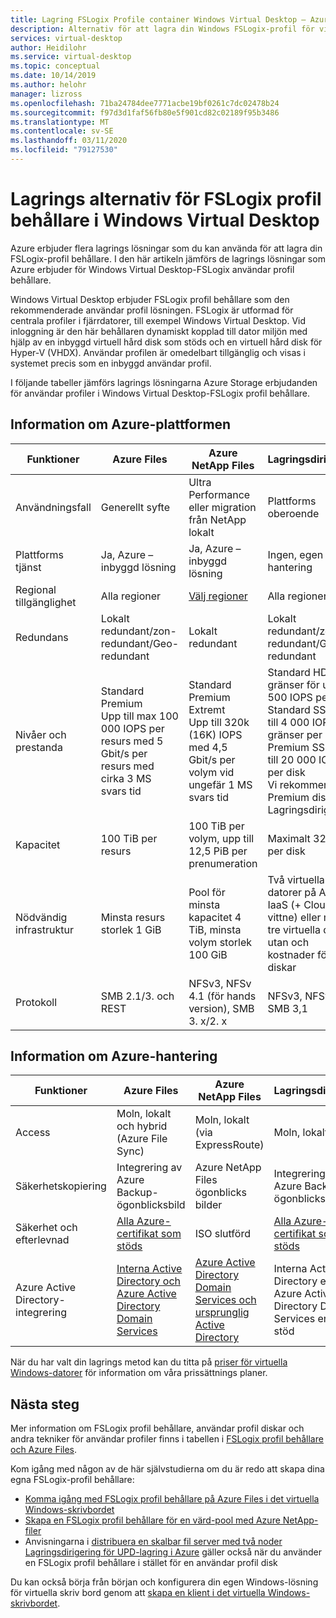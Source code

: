 ```yaml
---
title: Lagring FSLogix Profile container Windows Virtual Desktop – Azure
description: Alternativ för att lagra din Windows FSLogix-profil för virtuella skriv bord på Azure Storage.
services: virtual-desktop
author: Heidilohr
ms.service: virtual-desktop
ms.topic: conceptual
ms.date: 10/14/2019
ms.author: helohr
manager: lizross
ms.openlocfilehash: 71ba24784dee7771acbe19bf0261c7dc02478b24
ms.sourcegitcommit: f97d3d1faf56fb80e5f901cd82c02189f95b3486
ms.translationtype: MT
ms.contentlocale: sv-SE
ms.lasthandoff: 03/11/2020
ms.locfileid: "79127530"
---
```

# <a name="storage-options-for-fslogix-profile-containers-in-windows-virtual-desktop"></a>Lagrings alternativ för FSLogix profil behållare i Windows Virtual Desktop

Azure erbjuder flera lagrings lösningar som du kan använda för att lagra din FSLogix-profil behållare. I den här artikeln jämförs de lagrings lösningar som Azure erbjuder för Windows Virtual Desktop-FSLogix användar profil behållare.

Windows Virtual Desktop erbjuder FSLogix profil behållare som den rekommenderade användar profil lösningen. FSLogix är utformad för centrala profiler i fjärrdatorer, till exempel Windows Virtual Desktop. Vid inloggning är den här behållaren dynamiskt kopplad till dator miljön med hjälp av en inbyggd virtuell hård disk som stöds och en virtuell hård disk för Hyper-V (VHDX). Användar profilen är omedelbart tillgänglig och visas i systemet precis som en inbyggd användar profil.

I följande tabeller jämförs lagrings lösningarna Azure Storage erbjudanden för användar profiler i Windows Virtual Desktop-FSLogix profil behållare.

## <a name="azure-platform-details"></a>Information om Azure-plattformen

|Funktioner|Azure Files|Azure NetApp Files|Lagringsdirigering|
|--------|-----------|------------------|---------------------|
|Användningsfall|Generellt syfte|Ultra Performance eller migration från NetApp lokalt|Plattforms oberoende|
|Plattforms tjänst|Ja, Azure – inbyggd lösning|Ja, Azure – inbyggd lösning|Ingen, egen hantering|
|Regional tillgänglighet|Alla regioner|[Välj regioner](https://azure.microsoft.com/global-infrastructure/services/?products=netapp&regions=all)|Alla regioner|
|Redundans|Lokalt redundant/zon-redundant/Geo-redundant|Lokalt redundant|Lokalt redundant/zon-redundant/Geo-redundant|
|Nivåer och prestanda|Standard<br>Premium<br>Upp till max 100 000 IOPS per resurs med 5 Gbit/s per resurs med cirka 3 MS svars tid|Standard<br>Premium<br>Extremt<br>Upp till 320k (16K) IOPS med 4,5 Gbit/s per volym vid ungefär 1 MS svars tid|Standard HDD: gränser för upp till 500 IOPS per disk<br>Standard SSD: upp till 4 000 IOPS-gränser per disk<br>Premium SSD: upp till 20 000 IOPS per disk<br>Vi rekommenderar Premium diskar för Lagringsdirigering|
|Kapacitet|100 TiB per resurs|100 TiB per volym, upp till 12,5 PiB per prenumeration|Maximalt 32 TiB per disk|
|Nödvändig infrastruktur|Minsta resurs storlek 1 GiB|Pool för minsta kapacitet 4 TiB, minsta volym storlek 100 GiB|Två virtuella datorer på Azure IaaS (+ Cloud vittne) eller minst tre virtuella datorer utan och kostnader för diskar|
|Protokoll|SMB 2.1/3. och REST|NFSv3, NFSv 4.1 (för hands version), SMB 3. x/2. x|NFSv3, NFSv 4.1, SMB 3,1|

## <a name="azure-management-details"></a>Information om Azure-hantering

|Funktioner|Azure Files|Azure NetApp Files|Lagringsdirigering|
|--------|-----------|------------------|---------------------|
|Access|Moln, lokalt och hybrid (Azure File Sync)|Moln, lokalt (via ExpressRoute)|Moln, lokalt|
|Säkerhetskopiering|Integrering av Azure Backup-ögonblicksbild|Azure NetApp Files ögonblicks bilder|Integrering av Azure Backup-ögonblicksbild|
|Säkerhet och efterlevnad|[Alla Azure-certifikat som stöds](https://www.microsoft.com/trustcenter/compliance/complianceofferings)|ISO slutförd|[Alla Azure-certifikat som stöds](https://www.microsoft.com/trustcenter/compliance/complianceofferings)|
|Azure Active Directory-integrering|[Interna Active Directory och Azure Active Directory Domain Services](https://docs.microsoft.com/azure/storage/files/storage-files-active-directory-overview)|[Azure Active Directory Domain Services och ursprunglig Active Directory](../azure-netapp-files/azure-netapp-files-faqs.md#does-azure-netapp-files-support-azure-active-directory)|Interna Active Directory eller Azure Active Directory Domain Services endast stöd|

När du har valt din lagrings metod kan du titta på [priser för virtuella Windows-datorer](https://azure.microsoft.com/pricing/details/virtual-desktop/) för information om våra prissättnings planer.

## <a name="next-steps"></a>Nästa steg

Mer information om FSLogix profil behållare, användar profil diskar och andra tekniker för användar profiler finns i tabellen i [FSLogix profil behållare och Azure Files](fslogix-containers-azure-files.md).

Kom igång med någon av de här självstudierna om du är redo att skapa dina egna FSLogix-profil behållare:

- [Komma igång med FSLogix profil behållare på Azure Files i det virtuella Windows-skrivbordet](https://techcommunity.microsoft.com/t5/Windows-IT-Pro-Blog/Getting-started-with-FSLogix-profile-containers-on-Azure-Files/ba-p/746477)
- [Skapa en FSLogix profil behållare för en värd-pool med Azure NetApp-filer](create-fslogix-profile-container.md)
- Anvisningarna i [distribuera en skalbar fil server med två noder Lagringsdirigering för UPD-lagring i Azure](/windows-server/remote/remote-desktop-services/rds-storage-spaces-direct-deployment/) gäller också när du använder en FSLogix profil behållare i stället för en användar profil disk

Du kan också börja från början och konfigurera din egen Windows-lösning för virtuella skriv bord genom att [skapa en klient i det virtuella Windows-skrivbordet](tenant-setup-azure-active-directory.md).
